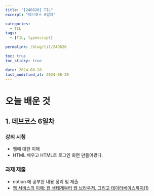 ```yaml
---
title: "[240820] TIL"
excerpt: "데브코스 6일차"

categories:
  - TIL
tags:
  - [TIL, typescript]

permalink: /blog/til/240820

toc: true
toc_sticky: true

date: 2024-08-20
last_modified_at: 2024-08-20
---
```


# 오늘 배운 것

## 1. 데브코스 6일차

### 강의 시청

- 웹에 대한 이해
- HTML 배우고 HTML로 로그인 화면 만들어봤다.

### 과제 제출

- notion 에 공부한 내용 정리 및 제출
- [웹 서비스의 이해: 웹 생태계부터 웹 브라우저, 그리고 데이터베이스까지(1)](https://crimson-fold-8fa.notion.site/1-6580347768eb46d2b3382330026ba1c0?pvs=4)
